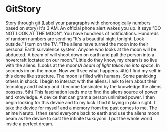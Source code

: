 # GitStory
Story through git
(Label your paragraphs with choronogically numbers based on story)
It's 3 AM. An official phone alert wakes you up. It says "DO NOT LOOK AT THE MOON". 
You have hundreds of notifications. Hundreds of random numbers are sending "It's a beautiful night tonight. Look outside.”
I turn on the TV.
"The aliens have turned the moon into their personal Earth survalence system. Anyone who looks at the moon will be abducted. A beam of will shoot down on earth and pull the person into a hovercraft loctated on our moon." Little do they know, my dream is so live with the aliens. (Looks at the moon)*A beam of light takes me into space*. In seconds im on the moon. Now we'll see what happens.
4th) I find my self in this dome like structure. The moon is filled with humans. Some panicking others in shock. I begin to interact with the aliens. I ask to lern about their tecnology and history and I become fansinated by the knowledge the aliens possess. 
5th) This fascination leads me to find the aliens source of power and knowledge. A device that can grant a person unlimited power. I then begin looking for this device and to my luck I find it laying in plain sight. I take the device for myself and a memory from the past comes to me. The anime Naruto. I then send everyone back to earth and use the aliens moon beam as the device to cast the infinite tsukuyomi. I put the whole world inside a perfect dream.
